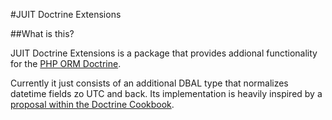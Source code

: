 #JUIT Doctrine Extensions

##What is this?

JUIT Doctrine Extensions is a package that provides addional functionality for the [PHP ORM Doctrine](https://github.com/doctrine/doctrine2).

Currently it just consists of an additional DBAL type that normalizes datetime fields zo UTC and back. Its implementation is heavily inspired by a [proposal within the Doctrine Cookbook](http://docs.doctrine-project.org/en/2.0.x/cookbook/working-with-datetime.html).